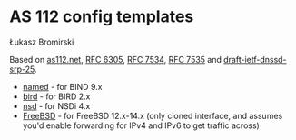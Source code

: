 # AS 112 config templates

Łukasz Bromirski

Based on [as112.net](https://as112.net/), [RFC 6305](https://www.rfc-editor.org/rfc/rfc6305), [RFC 7534](https://www.rfc-editor.org/rfc/rfc7534), [RFC 7535](https://www.rfc-editor.org/rfc/rfc7535) and [draft-ietf-dnssd-srp-25](https://datatracker.ietf.org/doc/html/draft-ietf-dnssd-srp-25).

* [named](named/) - for BIND 9.x
* [bird](bird/) - for BIRD 2.x
* [nsd](nsd/) - for NSDi 4.x
* [FreeBSD](FreeBSD/) - for FreeBSD 12.x-14.x (only cloned interface, and assumes you'd enable forwarding for IPv4 and IPv6 to get traffic across)
